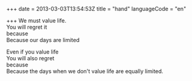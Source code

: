 +++
date = 2013-03-03T13:54:53Z
title = "hand"
languageCode = "en"

+++ 
We must value life.   
You will regret it   
because   
Because our days are limited   
   
Even if you value life   
You will also regret   
because   
Because the days when we don't value life are equally limited.